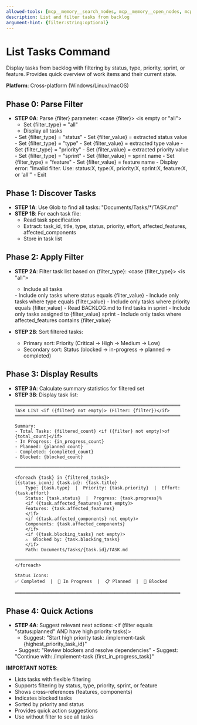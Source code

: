 ```yaml
---
allowed-tools: [mcp__memory__search_nodes, mcp__memory__open_nodes, mcp__memory__read_graph, Task, Read, Glob, Grep, Bash]
description: List and filter tasks from backlog
argument-hint: {filter:string:optional}
---
```


# List Tasks Command

Display tasks from backlog with filtering by status, type, priority, sprint, or feature. Provides quick overview of work items and their current state.

**Platform**: Cross-platform (Windows/Linux/macOS)

## Phase 0: Parse Filter

- **STEP 0A**: Parse {filter} parameter:
  <case {filter}>
  <is empty or "all">
    - Set {filter_type} = "all"
    - Display all tasks
  </is>
  <is "status:planned" or "status:in-progress" or "status:completed" or "status:blocked">
    - Set {filter_type} = "status"
    - Set {filter_value} = extracted status value
  </is>
  <is "type:feature" or "type:bug" or "type:refactor" etc>
    - Set {filter_type} = "type"
    - Set {filter_value} = extracted type value
  </is>
  <is "priority:critical" or "priority:high" etc>
    - Set {filter_type} = "priority"
    - Set {filter_value} = extracted priority value
  </is>
  <is "sprint:{name}">
    - Set {filter_type} = "sprint"
    - Set {filter_value} = sprint name
  </is>
  <is "feature:{name}">
    - Set {filter_type} = "feature"
    - Set {filter_value} = feature name
  </is>
  <otherwise>
    - Display error: "Invalid filter. Use: status:X, type:X, priority:X, sprint:X, feature:X, or 'all'"
    - Exit
  </otherwise>
  </case>

## Phase 1: Discover Tasks

- **STEP 1A**: Use Glob to find all tasks: "Documents/Tasks/*/TASK.md"
- **STEP 1B**: For each task file:
  - Read task specification
  - Extract: task_id, title, type, status, priority, effort, affected_features, affected_components
  - Store in task list

## Phase 2: Apply Filter

- **STEP 2A**: Filter task list based on {filter_type}:
  <case {filter_type}>
  <is "all">
    - Include all tasks
  </is>
  <is "status">
    - Include only tasks where status equals {filter_value}
  </is>
  <is "type">
    - Include only tasks where type equals {filter_value}
  </is>
  <is "priority">
    - Include only tasks where priority equals {filter_value}
  </is>
  <is "sprint">
    - Read BACKLOG.md to find tasks in sprint
    - Include only tasks assigned to {filter_value} sprint
  </is>
  <is "feature">
    - Include only tasks where affected_features contains {filter_value}
  </is>
  </case>

- **STEP 2B**: Sort filtered tasks:
  - Primary sort: Priority (Critical → High → Medium → Low)
  - Secondary sort: Status (blocked → in-progress → planned → completed)

## Phase 3: Display Results

- **STEP 3A**: Calculate summary statistics for filtered set
- **STEP 3B**: Display task list:
  ```
  ═══════════════════════════════════════════════════════════════
  TASK LIST <if ({filter} not empty)> (Filter: {filter})</if>
  ═══════════════════════════════════════════════════════════════

  Summary:
  - Total Tasks: {filtered_count} <if ({filter} not empty)>of {total_count}</if>
  - In Progress: {in_progress_count}
  - Planned: {planned_count}
  - Completed: {completed_count}
  - Blocked: {blocked_count}

  ───────────────────────────────────────────────────────────────

  <foreach {task} in {filtered_tasks}>
  [{status_icon}] {task.id}: {task.title}
      Type: {task.type}  |  Priority: {task.priority}  |  Effort: {task.effort}
      Status: {task.status}  |  Progress: {task.progress}%
      <if ({task.affected_features} not empty)>
      Features: {task.affected_features}
      </if>
      <if ({task.affected_components} not empty)>
      Components: {task.affected_components}
      </if>
      <if ({task.blocking_tasks} not empty)>
      ⚠️  Blocked by: {task.blocking_tasks}
      </if>
      Path: Documents/Tasks/{task.id}/TASK.md

  ───────────────────────────────────────────────────────────────
  </foreach>

  Status Icons:
  ✅ Completed  |  🔨 In Progress  |  📋 Planned  |  🚫 Blocked

  ═══════════════════════════════════════════════════════════════
  ```

## Phase 4: Quick Actions

- **STEP 4A**: Suggest relevant next actions:
  <if (filter equals "status:planned" AND have high priority tasks)>
  - Suggest: "Start high priority task: /implement-task {highest_priority_task_id}"
  </if>
  <if (filter equals "status:blocked")>
  - Suggest: "Review blockers and resolve dependencies"
  </if>
  <if (filter equals "status:in-progress")>
  - Suggest: "Continue with: /implement-task {first_in_progress_task}"
  </if>

**IMPORTANT NOTES**:
- Lists tasks with flexible filtering
- Supports filtering by status, type, priority, sprint, or feature
- Shows cross-references (features, components)
- Indicates blocked tasks
- Sorted by priority and status
- Provides quick action suggestions
- Use without filter to see all tasks
